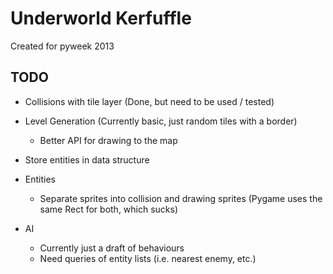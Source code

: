 Underworld Kerfuffle
====================

Created for pyweek 2013


TODO
----

* Collisions with tile layer (Done, but need to be used / tested)

* Level Generation (Currently basic, just random tiles with a border)
  - Better API for drawing to the map
  
* Store entities in data structure

* Entities
  - Separate sprites into collision and drawing sprites (Pygame uses the same Rect for both, which sucks)
  
* AI
  - Currently just a draft of behaviours
  - Need queries of entity lists (i.e. nearest enemy, etc.)
  


